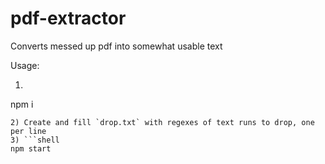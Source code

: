 # pdf-extractor

Converts messed up pdf into somewhat usable text

Usage:
1) ```shell
npm i
```
2) Create and fill `drop.txt` with regexes of text runs to drop, one per line
3) ```shell
npm start
```
